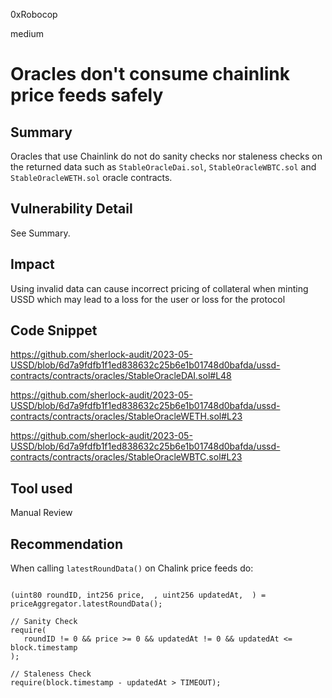 0xRobocop

medium

# Oracles don't consume chainlink price feeds safely

## Summary

Oracles that use Chainlink do not do sanity checks nor staleness checks on the returned data such as `StableOracleDai.sol`, `StableOracleWBTC.sol` and `StableOracleWETH.sol` oracle contracts.

## Vulnerability Detail

See Summary.

## Impact

Using invalid data can cause incorrect pricing of collateral when minting USSD which may lead to a loss for the user or loss for the protocol

## Code Snippet

https://github.com/sherlock-audit/2023-05-USSD/blob/6d7a9fdfb1f1ed838632c25b6e1b01748d0bafda/ussd-contracts/contracts/oracles/StableOracleDAI.sol#L48

https://github.com/sherlock-audit/2023-05-USSD/blob/6d7a9fdfb1f1ed838632c25b6e1b01748d0bafda/ussd-contracts/contracts/oracles/StableOracleWETH.sol#L23

https://github.com/sherlock-audit/2023-05-USSD/blob/6d7a9fdfb1f1ed838632c25b6e1b01748d0bafda/ussd-contracts/contracts/oracles/StableOracleWBTC.sol#L23

## Tool used

Manual Review

## Recommendation

When calling `latestRoundData()` on Chalink price feeds do:

```solidity

(uint80 roundID, int256 price,  , uint256 updatedAt,  ) = priceAggregator.latestRoundData();

// Sanity Check
require(
   roundID != 0 && price >= 0 && updatedAt != 0 && updatedAt <= block.timestamp
);

// Staleness Check
require(block.timestamp - updatedAt > TIMEOUT);
```
